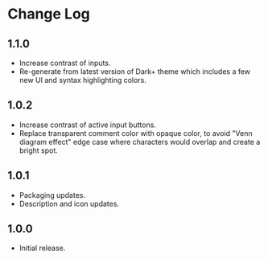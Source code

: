 Change Log
==========

1.1.0
-----

* Increase contrast of inputs.
* Re-generate from latest version of Dark+ theme which includes a few new UI and
  syntax highlighting colors.

1.0.2
-----

* Increase contrast of active input buttons.
* Replace transparent comment color with opaque color, to avoid "Venn diagram
  effect" edge case where characters would overlap and create a bright spot.

1.0.1
-----

* Packaging updates.
* Description and icon updates.


1.0.0
-----

* Initial release.
